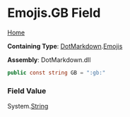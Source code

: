 # Emojis\.GB Field

[Home](../../../README.md)

**Containing Type**: [DotMarkdown](../../README.md)\.[Emojis](../README.md)

**Assembly**: DotMarkdown\.dll

```csharp
public const string GB = ":gb:"
```

### Field Value

System\.[String](https://docs.microsoft.com/en-us/dotnet/api/system.string)